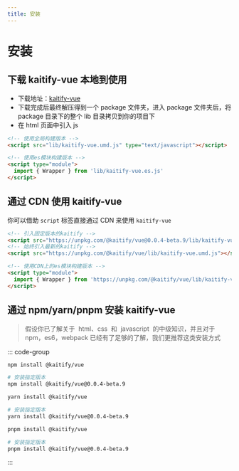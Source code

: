 ```yaml
---
title: 安装
---
```


# 安装

## 下载 kaitify-vue 本地到使用

- 下载地址：[kaitify-vue](https://registry.npmmirror.com/@kaitify/vue/download/@kaitify/vue-0.0.4-beta.9.tgz)
- 下载完成后最终解压得到一个 package 文件夹，进入 package 文件夹后，将 package 目录下的整个 lib 目录拷贝到你的项目下
- 在 html 页面中引入 js

```html
<!-- 使用全局构建版本 -->
<script src="lib/kaitify-vue.umd.js" type="text/javascript"></script>
```

```html
<!-- 使用es模块构建版本 -->
<script type="module">
  import { Wrapper } from 'lib/kaitify-vue.es.js'
</script>
```

## 通过 CDN 使用 kaitify-vue

你可以借助 `script` 标签直接通过 CDN 来使用 `kaitify-vue`

```html
<!-- 引入固定版本的kaitify -->
<script src="https://unpkg.com/@kaitify/vue@0.0.4-beta.9/lib/kaitify-vue.umd.js"></script>
<!-- 始终引入最新的kaitify -->
<script src="https://unpkg.com/@kaitify/vue/lib/kaitify-vue.umd.js"></script>
```

```html
<!-- 使用CDN上的es模块构建版本 -->
<script type="module">
  import { Wrapper } from 'https://unpkg.com/@kaitify/vue/lib/kaitify-vue.es.js'
</script>
```

## 通过 npm/yarn/pnpm 安装 kaitify-vue

> 假设你已了解关于  html、css  和  javascript  的中级知识，并且对于 npm，es6，webpack 已经有了足够的了解，我们更推荐这类安装方式

::: code-group

```bash [npm]
npm install @kaitify/vue

# 安装指定版本
npm install @kaitify/vue@0.0.4-beta.9
```

```bash [yarn]
yarn install @kaitify/vue

# 安装指定版本
yarn install @kaitify/vue@0.0.4-beta.9
```

```bash [pnpm]
pnpm install @kaitify/vue

# 安装指定版本
pnpm install @kaitify/vue@0.0.4-beta.9
```

:::
